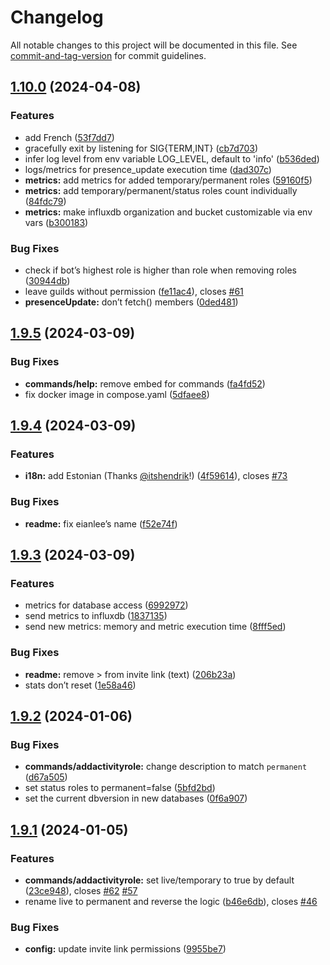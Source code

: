 # Changelog

All notable changes to this project will be documented in this file. See [commit-and-tag-version](https://github.com/absolute-version/commit-and-tag-version) for commit guidelines.

## [1.10.0](https://github.com/tippf3hlr/activity-roles/compare/v1.9.5...v1.10.0) (2024-04-08)


### Features

* add French ([53f7dd7](https://github.com/tippf3hlr/activity-roles/commit/53f7dd7afc61197de67594d660280910343b1018))
* gracefully exit by listening for SIG{TERM,INT} ([cb7d703](https://github.com/tippf3hlr/activity-roles/commit/cb7d703141d840e595b83c71b1bf1ce219f49479))
* infer log level from env variable LOG_LEVEL, default to 'info' ([b536ded](https://github.com/tippf3hlr/activity-roles/commit/b536ded4b470ddad8c60e837ec41329f4e40271a))
* logs/metrics for presence_update execution time ([dad307c](https://github.com/tippf3hlr/activity-roles/commit/dad307c2d1f5620e98c59abf9096582df7792eb3))
* **metrics:** add metrics for added temporary/permanent roles ([59160f5](https://github.com/tippf3hlr/activity-roles/commit/59160f510d5c3f24828b9110ab2ac0074beddabf))
* **metrics:** add temporary/permanent/status roles count individually ([84fdc79](https://github.com/tippf3hlr/activity-roles/commit/84fdc797c8c349840432989194166fcddcfb78ca))
* **metrics:** make influxdb organization and bucket customizable via env vars ([b300183](https://github.com/tippf3hlr/activity-roles/commit/b300183d1ed656f2df92f741a899d9c349d258e4))


### Bug Fixes

* check if bot’s highest role is higher than role when removing roles ([30944db](https://github.com/tippf3hlr/activity-roles/commit/30944dbbe4c1bea8373335030acfcea0e8a8b839))
* leave guilds without permission ([fe11ac4](https://github.com/tippf3hlr/activity-roles/commit/fe11ac419b8d2cc81eae09e82b0e07eeaec6bc85)), closes [#61](https://github.com/tippf3hlr/activity-roles/issues/61)
* **presenceUpdate:** don’t fetch() members ([0ded481](https://github.com/tippf3hlr/activity-roles/commit/0ded48156fc5f4ffed5a5f7ec07d1c842131414c))

## [1.9.5](https://github.com/tippf3hlr/activity-roles/compare/v1.9.4...v1.9.5) (2024-03-09)


### Bug Fixes

* **commands/help:** remove embed for commands ([fa4fd52](https://github.com/tippf3hlr/activity-roles/commit/fa4fd524f0fd753b0194d11f9ef30fe5fdaea7ef))
* fix docker image in compose.yaml ([5dfaee8](https://github.com/tippf3hlr/activity-roles/commit/5dfaee897810ccb1ec8a548fe7e2c205fe5eec8c))

## [1.9.4](https://github.com/tippf3hlr/activity-roles/compare/v1.9.3...v1.9.4) (2024-03-09)


### Features

* **i18n:** add Estonian (Thanks [@itshendrik](https://github.com/itshendrik)!) ([4f59614](https://github.com/tippf3hlr/activity-roles/commit/4f596148bd94ed3bae60b5bddcaf2f136f36ba03)), closes [#73](https://github.com/tippf3hlr/activity-roles/issues/73)


### Bug Fixes

* **readme:** fix eianlee’s name ([f52e74f](https://github.com/tippf3hlr/activity-roles/commit/f52e74ffd5c06b1e271c13d5ef64b63c5f6143a9))

## [1.9.3](https://github.com/tippf3hlr/activity-roles/compare/v1.9.2...v1.9.3) (2024-03-09)


### Features

* metrics for database access ([6992972](https://github.com/tippf3hlr/activity-roles/commit/69929724d6014cee7cf4057663aa670a4038249f))
* send metrics to influxdb ([1837135](https://github.com/tippf3hlr/activity-roles/commit/1837135e02d88b9b160492b8bd78621978023a99))
* send new metrics: memory and metric execution time ([8fff5ed](https://github.com/tippf3hlr/activity-roles/commit/8fff5ede42b94f2bcdd10261b774081eb5c882b7))


### Bug Fixes

* **readme:** remove > from invite link (text) ([206b23a](https://github.com/tippf3hlr/activity-roles/commit/206b23a16e281c2b84e0446e81bfd3ee7dfc8eec))
* stats don’t reset ([1e58a46](https://github.com/tippf3hlr/activity-roles/commit/1e58a46b240cf0d9467e54aaa70738c0d5658f0f))

## [1.9.2](https://github.com/tippf3hlr/activity-roles/compare/v1.9.1...v1.9.2) (2024-01-06)


### Bug Fixes

* **commands/addactivityrole:** change description to match `permanent` ([d67a505](https://github.com/tippf3hlr/activity-roles/commit/d67a505e48ae497f3e6a0eb3a658cf8c4dc5f055))
* set status roles to permanent=false ([5bfd2bd](https://github.com/tippf3hlr/activity-roles/commit/5bfd2bdff952f1a660e6bfd3fac21d938420e70f))
* set the current dbversion in new databases ([0f6a907](https://github.com/tippf3hlr/activity-roles/commit/0f6a907f6514bb54041dce8fd88354618295b42d))

## [1.9.1](https://github.com/tippf3hlr/activity-roles/compare/v1.9.0...v1.9.1) (2024-01-05)


### Features

* **commands/addactivityrole:** set live/temporary to true by default ([23ce948](https://github.com/tippf3hlr/activity-roles/commit/23ce9484b10f0ff0bf107e2ef116184a59df23e5)), closes [#62](https://github.com/tippf3hlr/activity-roles/issues/62) [#57](https://github.com/tippf3hlr/activity-roles/issues/57)
* rename live to permanent and reverse the logic ([b46e6db](https://github.com/tippf3hlr/activity-roles/commit/b46e6dba68e1ef0ad3b66095d58b55e8e5d35c8c)), closes [#46](https://github.com/tippf3hlr/activity-roles/issues/46)


### Bug Fixes

* **config:** update invite link permissions ([9955be7](https://github.com/tippf3hlr/activity-roles/commit/9955be72d790f36f351d5375cff2ed533e7eb710))
